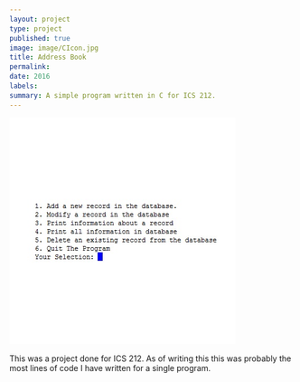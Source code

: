 ```yaml
---
layout: project
type: project
published: true
image: image/CIcon.jpg
title: Address Book
permalink:
date: 2016
labels: 
summary: A simple program written in C for ICS 212.
---
```


 <img class="ui image" src="../images/ICS212CP1.jpg">
  
This was a project done for ICS 212. As of writing this this was probably the most lines of code I have written for a single program. 


